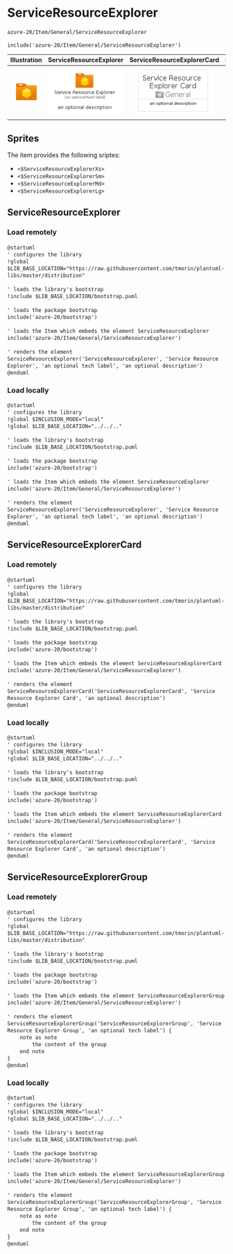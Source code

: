 # ServiceResourceExplorer


```text
azure-20/Item/General/ServiceResourceExplorer
```

```text
include('azure-20/Item/General/ServiceResourceExplorer')
```



| Illustration | ServiceResourceExplorer | ServiceResourceExplorerCard | ServiceResourceExplorerGroup |
| :---: | :---: | :---: | :---: |
| ![illustration for Illustration](../../../azure-20/Item/General/ServiceResourceExplorer.png) | ![illustration for ServiceResourceExplorer](../../../azure-20/Item/General/ServiceResourceExplorer.Local.png) | ![illustration for ServiceResourceExplorerCard](../../../azure-20/Item/General/ServiceResourceExplorerCard.Local.png) | ![illustration for ServiceResourceExplorerGroup](../../../azure-20/Item/General/ServiceResourceExplorerGroup.Local.png) |



## Sprites
The item provides the following sriptes:

- `<$ServiceResourceExplorerXs>`
- `<$ServiceResourceExplorerSm>`
- `<$ServiceResourceExplorerMd>`
- `<$ServiceResourceExplorerLg>`





## ServiceResourceExplorer

### Load remotely
```plantuml
@startuml
' configures the library
!global $LIB_BASE_LOCATION="https://raw.githubusercontent.com/tmorin/plantuml-libs/master/distribution"

' loads the library's bootstrap
!include $LIB_BASE_LOCATION/bootstrap.puml

' loads the package bootstrap
include('azure-20/bootstrap')

' loads the Item which embeds the element ServiceResourceExplorer
include('azure-20/Item/General/ServiceResourceExplorer')

' renders the element
ServiceResourceExplorer('ServiceResourceExplorer', 'Service Resource Explorer', 'an optional tech label', 'an optional description')
@enduml
```

### Load locally
```plantuml
@startuml
' configures the library
!global $INCLUSION_MODE="local"
!global $LIB_BASE_LOCATION="../../.."

' loads the library's bootstrap
!include $LIB_BASE_LOCATION/bootstrap.puml

' loads the package bootstrap
include('azure-20/bootstrap')

' loads the Item which embeds the element ServiceResourceExplorer
include('azure-20/Item/General/ServiceResourceExplorer')

' renders the element
ServiceResourceExplorer('ServiceResourceExplorer', 'Service Resource Explorer', 'an optional tech label', 'an optional description')
@enduml
```

## ServiceResourceExplorerCard

### Load remotely
```plantuml
@startuml
' configures the library
!global $LIB_BASE_LOCATION="https://raw.githubusercontent.com/tmorin/plantuml-libs/master/distribution"

' loads the library's bootstrap
!include $LIB_BASE_LOCATION/bootstrap.puml

' loads the package bootstrap
include('azure-20/bootstrap')

' loads the Item which embeds the element ServiceResourceExplorerCard
include('azure-20/Item/General/ServiceResourceExplorer')

' renders the element
ServiceResourceExplorerCard('ServiceResourceExplorerCard', 'Service Resource Explorer Card', 'an optional description')
@enduml
```

### Load locally
```plantuml
@startuml
' configures the library
!global $INCLUSION_MODE="local"
!global $LIB_BASE_LOCATION="../../.."

' loads the library's bootstrap
!include $LIB_BASE_LOCATION/bootstrap.puml

' loads the package bootstrap
include('azure-20/bootstrap')

' loads the Item which embeds the element ServiceResourceExplorerCard
include('azure-20/Item/General/ServiceResourceExplorer')

' renders the element
ServiceResourceExplorerCard('ServiceResourceExplorerCard', 'Service Resource Explorer Card', 'an optional description')
@enduml
```

## ServiceResourceExplorerGroup

### Load remotely
```plantuml
@startuml
' configures the library
!global $LIB_BASE_LOCATION="https://raw.githubusercontent.com/tmorin/plantuml-libs/master/distribution"

' loads the library's bootstrap
!include $LIB_BASE_LOCATION/bootstrap.puml

' loads the package bootstrap
include('azure-20/bootstrap')

' loads the Item which embeds the element ServiceResourceExplorerGroup
include('azure-20/Item/General/ServiceResourceExplorer')

' renders the element
ServiceResourceExplorerGroup('ServiceResourceExplorerGroup', 'Service Resource Explorer Group', 'an optional tech label') {
    note as note
        the content of the group
    end note
}
@enduml
```

### Load locally
```plantuml
@startuml
' configures the library
!global $INCLUSION_MODE="local"
!global $LIB_BASE_LOCATION="../../.."

' loads the library's bootstrap
!include $LIB_BASE_LOCATION/bootstrap.puml

' loads the package bootstrap
include('azure-20/bootstrap')

' loads the Item which embeds the element ServiceResourceExplorerGroup
include('azure-20/Item/General/ServiceResourceExplorer')

' renders the element
ServiceResourceExplorerGroup('ServiceResourceExplorerGroup', 'Service Resource Explorer Group', 'an optional tech label') {
    note as note
        the content of the group
    end note
}
@enduml
```

